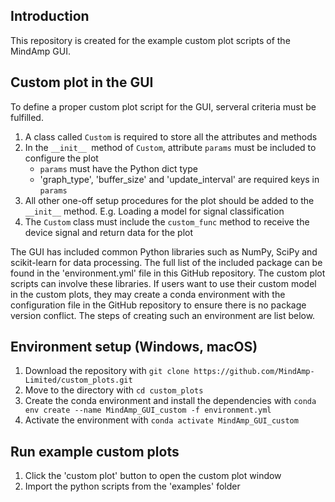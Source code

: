 ## Introduction
This repository is created for the example custom plot scripts of the MindAmp GUI.

## Custom plot in the GUI
To define a proper custom plot script for the GUI, serveral criteria must be fulfilled.

1. A class called ```Custom``` is required to store all the attributes and methods
2. In the ```__init__ ```method of ```Custom```, attribute ```params``` must be included to configure the plot
    - ```params``` must have the Python dict type
    - 'graph_type', 'buffer_size' and 'update_interval' are required keys   in ```params```
3. All other one-off setup procedures for the plot should be added to the ```__init__``` method. E.g. Loading a model for signal classification
4. The ```Custom``` class must include the ```custom_func``` method to receive the device signal and return data for the plot

The GUI has included common Python libraries such as NumPy, SciPy and scikit-learn for data processing. The full list of the included package can be found in the 'environment.yml' file in this GitHub repository. The custom plot scripts can involve these libraries. If users want to use their custom model in the custom plots, they may create a conda environment with the configuration file in the GitHub repository to ensure there is no package version conflict. The steps of creating such an environment are list below.

## Environment setup (Windows, macOS)
1. Download the repository with ```git clone https://github.com/MindAmp-Limited/custom_plots.git```
2. Move to the directory with ```cd custom_plots```
3. Create the conda environment and install the dependencies with 
```conda env create --name MindAmp_GUI_custom -f environment.yml```
4. Activate the environment with ```conda activate MindAmp_GUI_custom```


## Run example custom plots
1. Click the 'custom plot' button to open the custom plot window
2. Import the python scripts from the 'examples' folder
